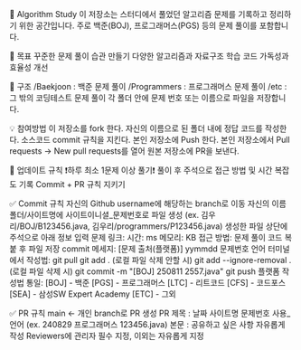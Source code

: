 📝 Algorithm Study
이 저장소는 스터디에서 풀었던 알고리즘 문제를 기록하고 정리하기 위한 공간입니다.
주로 백준(BOJ), 프로그래머스(PGS) 등의 문제 풀이를 포함합니다.


🎯 목표
꾸준한 문제 풀이 습관 만들기
다양한 알고리즘과 자료구조 학습
코드 가독성과 효율성 개선

📂 구조
/Baekjoon : 백준 문제 풀이
/Programmers : 프로그래머스 문제 풀이
/etc : 그 밖의 코딩테스트 문제 풀이
각 폴더 안에 문제 번호 또는 이름으로 파일을 저장합니다.

💡 참여방법
이 저장소를 fork 한다.
자신의 이름으로 된 폴더 내에 정답 코드를 작성한다.
소스코드 commit 규칙을 지킨다.
본인 저장소에 Push 한다.
본인 저장소에서 Pull requests → New pull requests를 열어 원본 저장소에 PR을 보낸다.

📅 업데이트 규칙
❗하루 최소 1문제 이상 풀기❗
풀이 후 주석으로 접근 방법 및 시간 복잡도 기록
Commit + PR 규칙 지키기

✅ Commit 규칙
자신의 Github username에 해당하는 branch로 이동
자신의 이름 폴더/사이트명에 사이트이니셜_문제번호로 파일 생성
(ex. 김우리/BOJ/B123456.java, 김우리/programmers/P123456.java)
생성한 파일 상단에 주석으로 아래 정보 입력
문제 링크: 
시간: ms
메모리: KB
접근 방법: 
문제 풀이 코드 복붙 후 파일 저장
commit 메세지: [문제 출처(플랫폼)] yymmdd 문제번호 언어
터미널에서 작성법:
git pull
git add . (로컬 파일 삭제 안할 시)
git add --ignore-removal . (로컬 파일 삭제 시)
git commit -m "[BOJ] 250811 2557.java"
git push
플랫폼 작성법 통일:
[BOJ] - 백준
[PGS] - 프로그래머스
[LTC] - 리트코드
[CFS] - 코드포스
[SEA] - 삼성SW Expert Academy
[ETC] - 그외

✅ PR 규칙
main ← 개인 branch로 PR 생성
PR 제목 : 날짜 사이트명 문제번호 사용_언어
(ex. 240829 프로그래머스 123456.java)
본문 : 공유하고 싶은 사항 자유롭게 작성
Reviewers에 관리자 필수 지정, 이외는 자유롭게 지정
